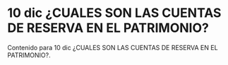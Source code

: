 # 10 dic  ¿CUALES SON LAS CUENTAS DE RESERVA EN EL PATRIMONIO?

Contenido para 10 dic  ¿CUALES SON LAS CUENTAS DE RESERVA EN EL PATRIMONIO?.